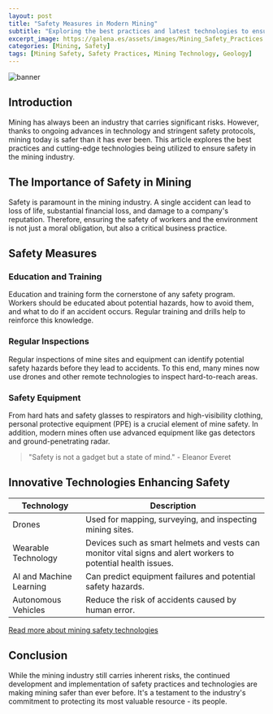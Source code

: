 ```yaml
---
layout: post
title: "Safety Measures in Modern Mining"
subtitle: "Exploring the best practices and latest technologies to ensure safety in the mining industry."
excerpt_image: https://galena.es/assets/images/Mining_Safety_Practices.png
categories: [Mining, Safety]
tags: [Mining Safety, Safety Practices, Mining Technology, Geology]
---
```


![banner](https://galena.es/assets/images/Mining_Safety_Practices.png)

## Introduction

Mining has always been an industry that carries significant risks. However, thanks to ongoing advances in technology and stringent safety protocols, mining today is safer than it has ever been. This article explores the best practices and cutting-edge technologies being utilized to ensure safety in the mining industry.

## The Importance of Safety in Mining

Safety is paramount in the mining industry. A single accident can lead to loss of life, substantial financial loss, and damage to a company's reputation. Therefore, ensuring the safety of workers and the environment is not just a moral obligation, but also a critical business practice.

## Safety Measures

### Education and Training

Education and training form the cornerstone of any safety program. Workers should be educated about potential hazards, how to avoid them, and what to do if an accident occurs. Regular training and drills help to reinforce this knowledge.

### Regular Inspections

Regular inspections of mine sites and equipment can identify potential safety hazards before they lead to accidents. To this end, many mines now use drones and other remote technologies to inspect hard-to-reach areas.

### Safety Equipment

From hard hats and safety glasses to respirators and high-visibility clothing, personal protective equipment (PPE) is a crucial element of mine safety. In addition, modern mines often use advanced equipment like gas detectors and ground-penetrating radar.

> "Safety is not a gadget but a state of mind." - Eleanor Everet

## Innovative Technologies Enhancing Safety

| Technology | Description |
|------------|-------------|
| Drones | Used for mapping, surveying, and inspecting mining sites. |
| Wearable Technology | Devices such as smart helmets and vests can monitor vital signs and alert workers to potential health issues. |
| AI and Machine Learning | Can predict equipment failures and potential safety hazards. |
| Autonomous Vehicles | Reduce the risk of accidents caused by human error. |

[Read more about mining safety technologies](https://www.mining-technology.com/features/featureminings-future-five-top-trends-in-new-technologies-4272098/)

## Conclusion

While the mining industry still carries inherent risks, the continued development and implementation of safety practices and technologies are making mining safer than ever before. It's a testament to the industry's commitment to protecting its most valuable resource - its people.